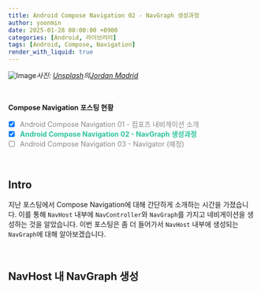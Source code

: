 ```yaml
---
title: Android Compose Navigation 02 - NavGraph 생성과정 
author: yoonmin
date: 2025-01-28 00:00:00 +0900
categories: [Android, 라이브러리]
tags: [Android, Compose, Navigation]
render_with_liquid: true
---
```


![Image](https://github.com/user-attachments/assets/52478b00-7706-415a-a732-9f4a696d2d48)_사진: [Unsplash](https://unsplash.com/ko/사진/둥근-흰색-나침반-iDzKdNI7Qgc?utm_content=creditCopyText&utm_medium=referral&utm_source=unsplash)의[Jordan Madrid](https://unsplash.com/ko/@jordanmadrid?utm_content=creditCopyText&utm_medium=referral&utm_source=unsplash)_

​		

**Compose Navigation 포스팅 현황**

+ [x] <span style="color: #898989">Android Compose Navigation 01 - 컴포즈 내비게이션 소개</span>
+ [x] <span style="color: #2dc39e">**Android Compose Navigation 02 - NavGraph 생성과정**</span>
+ [ ] <span style="color: #898989">Android Compose Navigation 03 - Navigator (예정)</span>

​		

## Intro

지난 포스팅에서 Compose Navigation에 대해 간단하게 소개하는 시간을 가졌습니다. 이를 통해 `NavHost` 내부에 `NavController`와 `NavGraph`를 가지고 네비게이션을 생성하는 것을 알았습니다. 이번 포스팅은 좀 더 들어가서 `NavHost` 내부에 생성되는 `NavGraph`에 대해 알아보겠습니다.

​		

## NavHost 내 NavGraph 생성



